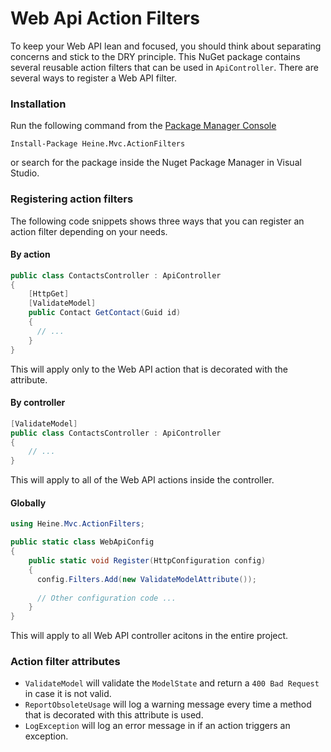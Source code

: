 # Web Api Action Filters
To keep your Web API lean and focused, you should think about separating concerns and stick to the DRY principle. This NuGet package contains several reusable action filters that can be used in `ApiController`. There are several ways to register a Web API filter.

### Installation
Run the following command from the [Package Manager Console](https://docs.nuget.org/ndocs/tools/package-manager-console)

```Install-Package Heine.Mvc.ActionFilters```

or search for the package inside the Nuget Package Manager in Visual Studio.

### Registering action filters
The following code snippets shows three ways that you can register an action filter depending on your needs.

#### By action
```csharp
public class ContactsController : ApiController
{
    [HttpGet]
    [ValidateModel]
    public Contact GetContact(Guid id)
    {
      // ...
    }
}
```
This will apply only to the Web API action that is decorated with the attribute.

#### By controller
```csharp
[ValidateModel]
public class ContactsController : ApiController
{
    // ...
}
```
This will apply to all of the Web API actions inside the controller.

#### Globally
```csharp
using Heine.Mvc.ActionFilters;

public static class WebApiConfig
{
    public static void Register(HttpConfiguration config)
    {
      config.Filters.Add(new ValidateModelAttribute());
    
      // Other configuration code ...
    }
}
```
This will apply to all Web API controller acitons in the entire project.

### Action filter attributes
* `ValidateModel` will validate the `ModelState` and return a `400 Bad Request` in case it is not valid.
* `ReportObsoleteUsage` will log a warning message every time a method that is decorated with this attribute is used.
* `LogException` will log an error message in if an action triggers an exception.
